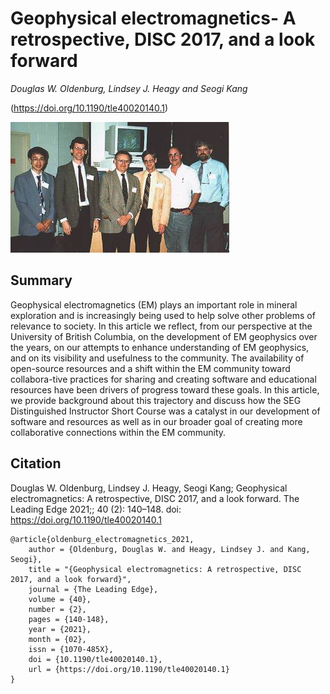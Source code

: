# Geophysical electromagnetics- A retrospective, DISC 2017, and a look forward  

_Douglas W. Oldenburg, Lindsey J. Heagy and Seogi Kang_

(https://doi.org/10.1190/tle40020140.1)

![founding members](./paper/thumbnail.png)

## Summary

Geophysical electromagnetics (EM) plays an important role in mineral exploration and is increasingly being used to help solve other problems of relevance to society. In this article we reflect, from our perspective at the University of British Columbia, on the development of EM geophysics over the years, on our attempts to enhance understanding of EM geophysics, and on its visibility and usefulness to the community. The availability of open-source resources and a shift within the EM community toward collabora-tive practices for sharing and creating software and educational resources have been drivers of progress toward these goals. In this article, we provide background about this trajectory and discuss how the SEG Distinguished Instructor Short Course was a catalyst in our development of software and resources as well as in our broader goal of creating more collaborative connections within the EM community.

## Citation

Douglas W. Oldenburg, Lindsey J. Heagy, Seogi Kang; Geophysical electromagnetics: A retrospective, DISC 2017, and a look forward. The Leading Edge 2021;; 40 (2): 140–148. doi: https://doi.org/10.1190/tle40020140.1

```
@article{oldenburg_electromagnetics_2021,
    author = {Oldenburg, Douglas W. and Heagy, Lindsey J. and Kang, Seogi},
    title = "{Geophysical electromagnetics: A retrospective, DISC 2017, and a look forward}",
    journal = {The Leading Edge},
    volume = {40},
    number = {2},
    pages = {140-148},
    year = {2021},
    month = {02},
    issn = {1070-485X},
    doi = {10.1190/tle40020140.1},
    url = {https://doi.org/10.1190/tle40020140.1}
}

```
